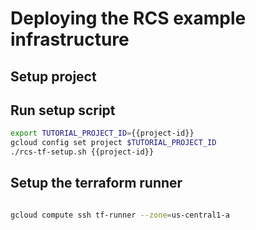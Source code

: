 # Deploying the RCS example infrastructure

## Setup project

<walkthrough-project-setup billing="true"></walkthrough-project-setup>

## Run setup script

```sh
export TUTORIAL_PROJECT_ID={{project-id}}
gcloud config set project $TUTORIAL_PROJECT_ID
./rcs-tf-setup.sh {{project-id}}

```

## Setup the terraform runner

```sh

gcloud compute ssh tf-runner --zone=us-central1-a
```
